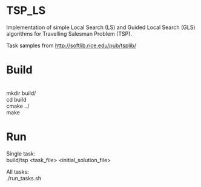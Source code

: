 # TSP_LS
Implementation of simple Local Search (LS) and Guided Local Search (GLS) algorithms for Travelling Salesman Problem (TSP).

Task samples from http://softlib.rice.edu/pub/tsplib/

# Build
<br>mkdir build/
<br>cd build
<br>cmake ../
<br>make

# Run
Single task:
<br>build/tsp <task_file> <initial_solution_file>

All tasks:
<br>./run_tasks.sh
